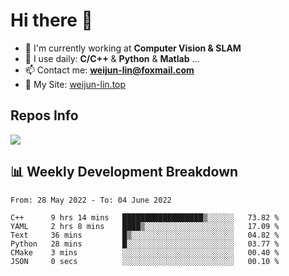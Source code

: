 # Hi there 👋

<!--
**Weijun-Lin/Weijun-Lin** is a ✨ _special_ ✨ repository because its `README.md` (this file) appears on your GitHub profile.

Here are some ideas to get you started:

- 🔭 I’m currently working on ...
- 🌱 I’m currently learning ...
- 👯 I’m looking to collaborate on ...
- 🤔 I’m looking for help with ...
- 💬 Ask me about ...
- 📫 How to reach me: ...
- 😄 Pronouns: ...
- ⚡ Fun fact: ...
-->

- 🏢 I'm currently working at **Computer Vision & SLAM**
- 🚀 I use daily: **C/C++** & **Python** & **Matlab** ...
- 📫 Contact me: **weijun-lin@foxmail.com**
- 🔗 My Site: [weijun-lin.top](https://weijun-lin.top/p)

  

## Repos Info
![](https://github-readme-stats.vercel.app/api?username=Weijun-Lin&theme=cobalt)

## 📊 Weekly Development Breakdown

<!--START_SECTION:waka-->

```text
From: 28 May 2022 - To: 04 June 2022

C++      9 hrs 14 mins   ██████████████████▒░░░░░░   73.82 %
YAML     2 hrs 8 mins    ████▒░░░░░░░░░░░░░░░░░░░░   17.09 %
Text     36 mins         █▒░░░░░░░░░░░░░░░░░░░░░░░   04.82 %
Python   28 mins         █░░░░░░░░░░░░░░░░░░░░░░░░   03.77 %
CMake    3 mins          ░░░░░░░░░░░░░░░░░░░░░░░░░   00.40 %
JSON     0 secs          ░░░░░░░░░░░░░░░░░░░░░░░░░   00.10 %
```

<!--END_SECTION:waka-->
